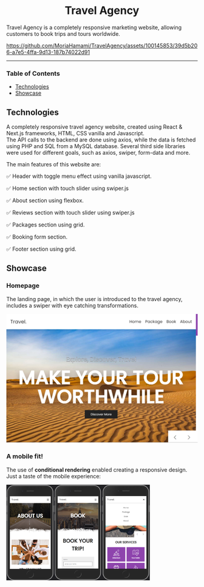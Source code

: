 <div id="header" align="center">
    <h1>Travel Agency</h1>
</div>

Travel Agency is a completely responsive marketing website, allowing customers to book trips and tours worldwide.

https://github.com/MoriaHamami/TravelAgency/assets/100145853/39d5b206-a7e5-4ffa-9d13-187b74022d91

___


### Table of Contents
- [Technologies](#technologies)
- [Showcase](#showcase)

## Technologies

A completely responsive travel agency website, created using React & Next.js frameworks, HTML, CSS vanilla and Javascript.  
The API calls to the backend are done using axios, while the data is fetched using PHP and SQL from a MySQL database.
Several third side libraries were used for different goals, such as axios, swiper, form-data and more.

The main features of this website are:

✅ Header with toggle menu effect using vanilla javascript.

✅ Home section with touch slider using swiper.js

✅ About section using flexbox.

✅ Reviews section with touch slider using swiper.js

✅ Packages section using grid.

✅ Booking form section.

✅ Footer section using grid.

## Showcase

### Homepage
The landing page, in which the user is introduced to the travel agency, includes a swiper with eye catching transformations.

![Homepage image](src/imgs/readme1.png "Home-page")

### A mobile fit!
The use of **conditional rendering** enabled creating a responsive design. Just a taste of the mobile experience:

<img src="src/imgs/readme2.png" style="width: 25%;" /><img src="src/imgs/readme3.png" style="width: 25%;" /><img src="src/imgs/readme4.png" style="width: 25%;" />


